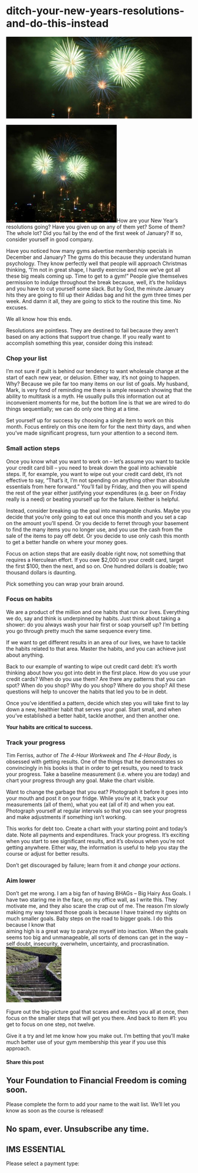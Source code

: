# ditch-your-new-years-resolutions-and-do-this-instead
![sydney nye](attachments/sydney-nye-2007-5-1223149-qdc6cqrbkvkqbvm1juw1iusf84sbync09asazw9q4o.jpg)

![](attachments/sydney-nye-2007-5-1223149-300x264.jpg)How are your New Year’s resolutions going? Have you given up on any of them yet? Some of them? The whole lot? Did you fail by the end of the first week of January? If so, consider yourself in good company.

Have you noticed how many gyms advertise membership specials in December and January? The gyms do this because they understand human psychology. They know perfectly well that people will approach Christmas thinking, “I’m not in great shape, I hardly exercise and now we’ve got all these big meals coming up. Time to get to a gym!” People give themselves permission to indulge throughout the break because, well, it’s the holidays and you have to cut yourself some slack. But by God, the minute January hits they are going to fill up their Adidas bag and hit the gym three times per week. And damn it all, they are going to stick to the routine this time. No excuses.

We all know how this ends.

Resolutions are pointless. They are destined to fail because they aren’t based on any actions that support true change. If you really want to accomplish something this year, consider doing this instead:

### Chop your list

I’m not sure if guilt is behind our tendency to want wholesale change at the start of each new year, or delusion. Either way, it’s not going to happen. Why? Because we pile far too many items on our list of goals. My husband, Mark, is very fond of reminding me there is ample research showing that the ability to multitask is a myth. He usually pulls this information out at inconvenient moments for me, but the bottom line is that we are wired to do things sequentially; we can do only one thing at a time.

Set yourself up for success by choosing a single item to work on this month. Focus entirely on this one item for for the next thirty days, and when you’ve made significant progress, turn your attention to a second item.

### Small action steps

Once you know what you want to work on – let’s assume you want to tackle your credit card bill – you need to break down the goal into achievable steps. If, for example, you want to wipe out your credit card debt, it’s not effective to say, “That’s it, I’m not spending on anything other than absolute essentials from here forward.” You’ll fail by Friday, and then you will spend the rest of the year either justifying your expenditures (e.g. beer on Friday really is a need) or beating yourself up for the failure. Neither is helpful.

Instead, consider breaking up the goal into manageable chunks. Maybe you decide that you’re only going to eat out once this month and you set a cap on the amount you’ll spend. Or you decide to ferret through your basement to find the many items you no longer use, and you use the cash from the sale of the items to pay off debt. Or you decide to use only cash this month to get a better handle on where your money goes.

Focus on action steps that are easily doable right now, not something that requires a Herculean effort. If you owe $2,000 on your credit card, target the first $100, then the next, and so on. One hundred dollars is doable; two thousand dollars is daunting.

Pick something you can wrap your brain around.

### Focus on habits

We are a product of the million and one habits that run our lives. Everything we do, say and think is underpinned by habits. Just think about taking a shower: do you always wash your hair first or soap yourself up? I’m betting you go through pretty much the same sequence every time.

If we want to get different results in an area of our lives, we have to tackle the habits related to that area. Master the habits, and you can achieve just about anything.

Back to our example of wanting to wipe out credit card debt: it’s worth thinking about how you got into debt in the first place. How do you use your credit cards? When do you use them? Are there any patterns that you can spot? When do you shop? Why do you shop? Where do you shop? All these questions will help to uncover the habits that led you to be in debt.

Once you’ve identified a pattern, decide which step you will take first to lay down a new, healthier habit that serves your goal. Start small, and when you’ve established a better habit, tackle another, and then another one.

**Your habits are critical to success.**

### Track your progress

Tim Ferriss, author of *The 4-Hour Workweek* and *The 4-Hour Body*, is obsessed with getting results. One of the things that he demonstrates so convincingly in his books is that in order to get results, you need to track your progress. Take a baseline measurement (i.e. where you are today) and chart your progress through any goal. Make the chart visible.

Want to change the garbage that you eat? Photograph it before it goes into your mouth and post it on your fridge. While you’re at it, track your measurements (all of them), what you eat (all of it) and when you eat. Photograph yourself at regular intervals so that you can see your progress and make adjustments if something isn’t working.

This works for debt too. Create a chart with your starting point and today’s date. Note all payments and expenditures. Track your progress. It’s exciting when you start to see significant results, and it’s obvious when you’re not getting anywhere. Either way, the information is useful to help you stay the course or adjust for better results.

Don’t get discouraged by failure; learn from it and *change your actions*.

### Aim lower

Don’t get me wrong. I am a big fan of having BHAGs – Big Hairy Ass Goals. I have two staring me in the face, on my office wall, as I write this. They motivate me, and they also scare the crap out of me. The reason I’m slowly making my way toward those goals is because I have trained my sights on much smaller goals. Baby steps on the road to bigger goals. I do this because I know that  
aiming high is a great way to paralyze myself into inaction. When the goals seems too big and unmanageable, all sorts of demons can get in the way – self doubt, insecurity, overwhelm, uncertainty, and procrastination.![stone-steps-3-1535281-639x423](attachments/stone-steps-3-1535281-639x423-150x150.jpg)

Figure out the big-picture goal that scares and excites you all at once, then focus on the smaller steps that will get you there. And back to item #1: you get to focus on one step, not twelve.

Give it a try and let me know how you make out. I’m betting that you’ll make much better use of your gym membership this year if you use this approach.

#### Share this post

## Your Foundation to Financial Freedom is coming soon.

Please complete the form to add your name to the wait list. We’ll let you know as soon as the course is released!

## No spam, ever. Unsubscribe any time.

## IMS ESSENTIAL

Please select a payment type: